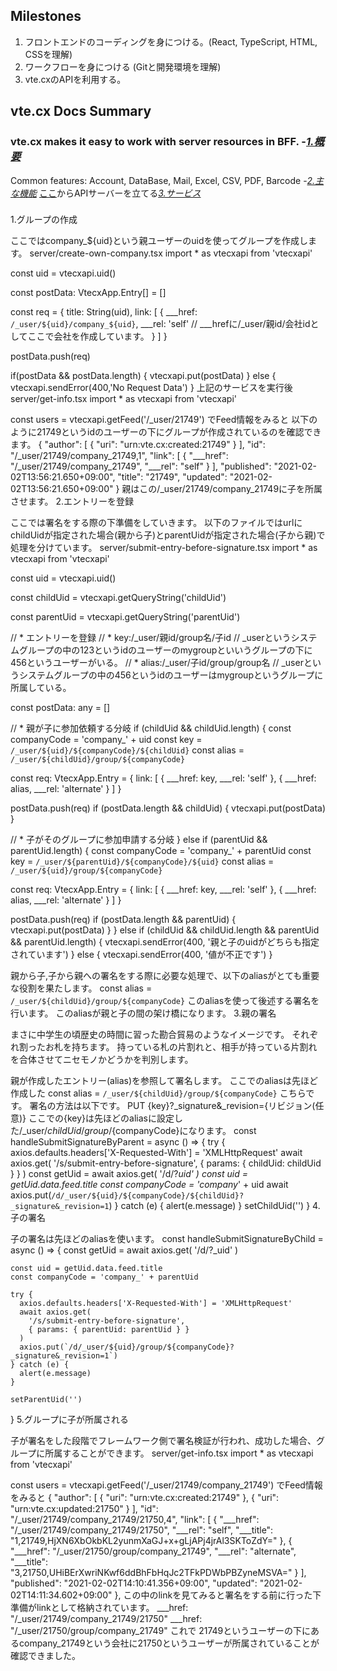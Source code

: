 ## Milestones
1. フロントエンドのコーディングを身につける。(React, TypeScript, HTML, CSSを理解)
2. ワークフローを身につける (Gitと開発環境を理解)
3. vte.cxのAPIを利用する。

## vte.cx Docs Summary
### vte.cx makes it easy to work with server resources in BFF. -[*1.概要*](https://vte.cx/documentation.html#index01)
Common features: Account, DataBase, Mail, Excel, CSV, PDF, Barcode -[*2.主な機能*](https://vte.cx/documentation.html#index02)
[ここ](https://qiita.com/stakezaki/items/e526ca061d8f004db7f5)からAPIサーバーを立てる[*3.サービス*](https://vte.cx/documentation.html#index03)


###
1.グループの作成

ここではcompany_${uid}という親ユーザーのuidを使ってグループを作成します。
server/create-own-company.tsx
import * as vtecxapi from 'vtecxapi'

const uid = vtecxapi.uid()

const postData: VtecxApp.Entry[] = []

const req = {
  title: String(uid),
  link: [
    {
      ___href: `/_user/${uid}/company_${uid}`,
      ___rel: 'self'
// ___hrefに/_user/親id/会社idとしてここで会社を作成しています。
    }
  ]
}

postData.push(req)

if(postData && postData.length) {
  vtecxapi.put(postData)
} else {
  vtecxapi.sendError(400,'No Request Data')
}
上記のサービスを実行後
server/get-info.tsx
import * as vtecxapi from 'vtecxapi'

const users = vtecxapi.getFeed('/_user/21749')
でFeed情報をみると
以下のように21749というidのユーザーの下にグループが作成されているのを確認できます。
{
  "author": [
    {
      "uri": "urn:vte.cx:created:21749"
    }
  ],
  "id": "/_user/21749/company_21749,1",
  "link": [
    {
      "___href": "/_user/21749/company_21749",
      "___rel": "self"
    }
  ],
  "published": "2021-02-02T13:56:21.650+09:00",
  "title": "21749",
  "updated": "2021-02-02T13:56:21.650+09:00"
}
親はこの/_user/21749/company_21749に子を所属させます。
2.エントリーを登録

ここでは署名をする際の下準備をしていきます。
以下のファイルではurlにchildUidが指定された場合(親から子)とparentUidが指定された場合(子から親)で処理を分けています。
server/submit-entry-before-signature.tsx
import * as vtecxapi from 'vtecxapi'

const uid = vtecxapi.uid()

const childUid = vtecxapi.getQueryString('childUid')

const parentUid = vtecxapi.getQueryString('parentUid')

// * エントリーを登録
// * key:/_user/親id/group名/子id
// _userというシステムグループの中の123というidのユーザーのmygroupといいうグループの下に456というユーザーがいる。
// * alias:/_user/子id/group/group名
// _userというシステムグループの中の456というidのユーザーはmygroupというグループに所属している。

const postData: any = []

// * 親が子に参加依頼する分岐
if (childUid && childUid.length) {
  const companyCode = 'company_' + uid
  const key = `/_user/${uid}/${companyCode}/${childUid}`
  const alias = `/_user/${childUid}/group/${companyCode}`

  const req: VtecxApp.Entry = {
    link: [
      {
        ___href: key,
        ___rel: 'self'
      },
      {
        ___href: alias,
        ___rel: 'alternate'
      }
    ]
  }

  postData.push(req)
  if (postData.length && childUid) {
    vtecxapi.put(postData)
  }

// * 子がそのグループに参加申請する分岐
} else if (parentUid && parentUid.length) {
  const companyCode = 'company_' + parentUid
  const key = `/_user/${parentUid}/${companyCode}/${uid}`
  const alias = `/_user/${uid}/group/${companyCode}`

  const req: VtecxApp.Entry = {
    link: [
      {
        ___href: key,
        ___rel: 'self'
      },
      {
        ___href: alias,
        ___rel: 'alternate'
      }
    ]
  }

  postData.push(req)
  if (postData.length && parentUid) {
    vtecxapi.put(postData)
  }
} else if (childUid && childUid.length && parentUid && parentUid.length) {
  vtecxapi.sendError(400, '親と子のuidがどちらも指定されています')
} else {
  vtecxapi.sendError(400, '値が不正です')
}

親から子,子から親への署名をする際に必要な処理で、以下のaliasがとても重要な役割を果たします。
const alias = `/_user/${childUid}/group/${companyCode}`
このaliasを使って後述する署名を行います。
このaliasが親と子の間の架け橋になります。
3.親の署名

まさに中学生の頃歴史の時間に習った勘合貿易のようなイメージです。
それぞれ割ったお札を持ちます。
持っている札の片割れと、相手が持っている片割れを合体させてニセモノかどうかを判別します。

親が作成したエントリー(alias)を参照して署名します。
ここでのaliasは先ほど作成した
const alias = `/_user/${childUid}/group/${companyCode}`
こちらです。
署名の方法は以下です。
PUT {key}?_signature&_revision={リビジョン(任意)}
ここでの{key}は先ほどのaliasに設定した/_user/${childUid}/group/${companyCode}になります。
 const handleSubmitSignatureByParent = async () => {
    try { axios.defaults.headers['X-Requested-With'] = 'XMLHttpRequest'
      await axios.get(
        '/s/submit-entry-before-signature',
        { params: { childUid: childUid } }
      )
      const getUid = await axios.get(
        '/d/?_uid'
      )
      const uid = getUid.data.feed.title
      const companyCode = 'company_' + uid
      await axios.put(`/d/_user/${uid}/${companyCode}/${childUid}?_signature&_revision=1`)
    } catch (e) {
      alert(e.message)
    }
    setChildUid('')
  }
4.子の署名

子の署名は先ほどのaliasを使います。
const handleSubmitSignatureByChild = async () => {
    const getUid = await axios.get(
      '/d/?_uid'
    )

    const uid = getUid.data.feed.title
    const companyCode = 'company_' + parentUid

    try {
      axios.defaults.headers['X-Requested-With'] = 'XMLHttpRequest'
      await axios.get(
        '/s/submit-entry-before-signature',
        { params: { parentUid: parentUid } }
      )
      axios.put(`/d/_user/${uid}/group/${companyCode}?_signature&_revision=1`)
    } catch (e) {
      alert(e.message)
    }

    setParentUid('')
  }
5.グループに子が所属される

子が署名をした段階でフレームワーク側で署名検証が行われ、成功した場合、グループに所属することができます。
server/get-info.tsx
import * as vtecxapi from 'vtecxapi'

const users = vtecxapi.getFeed('/_user/21749/company_21749')
でFeed情報をみると
{
  "author": [
    {
      "uri": "urn:vte.cx:created:21749"
    },
    {
      "uri": "urn:vte.cx:updated:21750"
    }
  ],
  "id": "/_user/21749/company_21749/21750,4",
  "link": [
    {
      "___href": "/_user/21749/company_21749/21750",
      "___rel": "self",
      "___title": "1,21749,HjXN6XbOkbKL2yunmXaGJ+x+gLjAPj4jrAl3SKToZdY="
    },
    {
      "___href": "/_user/21750/group/company_21749",
      "___rel": "alternate",
      "___title": "3,21750,UHiBErXwriNKwf6ddBhFbHqJc2TFkPDWbPBZyneMSVA="
    }
  ],
  "published": "2021-02-02T14:10:41.356+09:00",
  "updated": "2021-02-02T14:11:34.602+09:00"
},
この中のlinkを見てみると署名をする前に行った下準備がlinkとして格納されています。
___href: "/_user/21749/company_21749/21750"
___href: "/_user/21750/group/company_21749"
これで
21749というユーザーの下にあるcompany_21749という会社に21750というユーザーが所属されていることが確認できました。